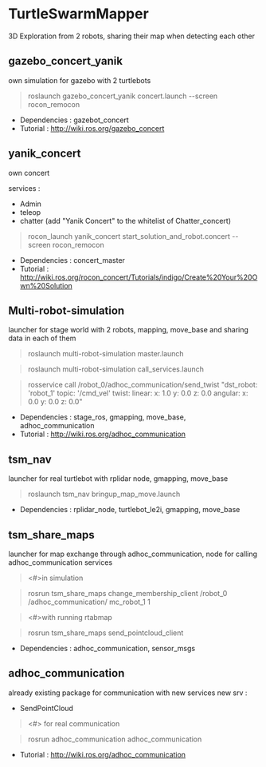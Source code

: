 # TurtleSwarmMapper

3D Exploration from 2 robots, sharing their map when detecting each other

## gazebo_concert_yanik
own simulation for gazebo with 2 turtlebots

> roslaunch gazebo_concert_yanik concert.launch --screen
> rocon_remocon

- Dependencies : gazebot_concert
- Tutorial : http://wiki.ros.org/gazebo_concert

## yanik_concert
own concert

services : 
* Admin
* teleop
* chatter (add "Yanik Concert" to the whitelist of Chatter_concert) 

> rocon_launch yanik_concert start_solution_and_robot.concert --screen
> rocon_remocon

- Dependencies : concert_master
- Tutorial : http://wiki.ros.org/rocon_concert/Tutorials/indigo/Create%20Your%20Own%20Solution

## Multi-robot-simulation
launcher for stage world with 2 robots, mapping, move_base and sharing data in each of them

> roslaunch multi-robot-simulation master.launch

> roslaunch multi-robot-simulation call_services.launch

> rosservice call /robot_0/adhoc_communication/send_twist "dst_robot: 'robot_1'
topic: '/cmd_vel'
twist:
  linear:
    x: 1.0
    y: 0.0
    z: 0.0
  angular:
    x: 0.0
    y: 0.0
    z: 0.0" 

- Dependencies : stage_ros, gmapping, move_base, adhoc_communication
- Tutorial : http://wiki.ros.org/adhoc_communication

## tsm_nav
launcher for real turtlebot with rplidar node, gmapping, move_base

>roslaunch tsm_nav bringup_map_move.launch

- Dependencies : rplidar_node, turtlebot_le2i, gmapping, move_base

## tsm_share_maps
launcher for map exchange through adhoc_communication, node for calling adhoc_communication services 

> <#>in simulation

> rosrun tsm_share_maps change_membership_client /robot_0 /adhoc_communication/ mc_robot_1 1

> <#>with running rtabmap

> rosrun tsm_share_maps send_pointcloud_client

- Dependencies : adhoc_communication, sensor_msgs

## adhoc_communication
already existing package for communication with new services
new srv :
- SendPointCloud

> <#> for real communication

> rosrun adhoc_communication adhoc_communication

- Tutorial : http://wiki.ros.org/adhoc_communication
